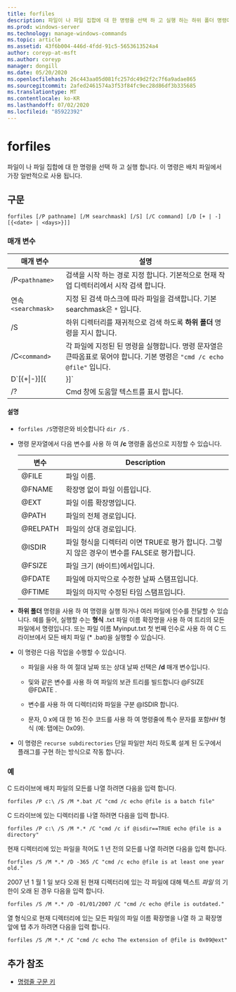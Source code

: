 ```yaml
---
title: forfiles
description: 파일이 나 파일 집합에 대 한 명령을 선택 하 고 실행 하는 하위 폴더 명령에 대 한 참조 문서입니다.
ms.prod: windows-server
ms.technology: manage-windows-commands
ms.topic: article
ms.assetid: 43f6b004-446d-4fdd-91c5-5653613524a4
author: coreyp-at-msft
ms.author: coreyp
manager: dongill
ms.date: 05/20/2020
ms.openlocfilehash: 26c443aa05d081fc257dc49d2f2c7f6a9adae865
ms.sourcegitcommit: 2afed2461574a3f53f84fc9ec28d86df3b335685
ms.translationtype: MT
ms.contentlocale: ko-KR
ms.lasthandoff: 07/02/2020
ms.locfileid: "85922392"
---
```

# <a name="forfiles"></a>forfiles

파일이 나 파일 집합에 대 한 명령을 선택 하 고 실행 합니다. 이 명령은 배치 파일에서 가장 일반적으로 사용 됩니다.

## <a name="syntax"></a>구문

```
forfiles [/P pathname] [/M searchmask] [/S] [/C command] [/D [+ | -] [{<date> | <days>}]]
```

### <a name="parameters"></a>매개 변수

| 매개 변수 | 설명 |
| --------- | ----------- |
| /P`<pathname>` | 검색을 시작 하는 경로 지정 합니다. 기본적으로 현재 작업 디렉터리에서 시작 검색 합니다. |
| 연속`<searchmask>` | 지정 된 검색 마스크에 따라 파일을 검색합니다. 기본 searchmask은 `*` 입니다. |
| /S | 하위 디렉터리를 재귀적으로 검색 하도록 **하위 폴더** 명령을 지시 합니다. |
| /C`<command>` | 각 파일에 지정된 된 명령을 실행합니다. 명령 문자열은 큰따옴표로 묶어야 합니다. 기본 명령은 `"cmd /c echo @file"` 입니다. |
| D`[{+\|-}][{<date> | <days>}]` | 지정 된 시간 프레임 내에 마지막으로 수정한 날짜를 사용 하 여 파일을 선택 합니다.<ul><li>마지막으로 수정한 날짜 보다 이후 또는 같음 () **+** 또는 이전 또는 같음 () 지정 된 날짜로 파일을 선택 **-** 합니다. 여기서 *날짜* 는 MM/DD/YYYY 형식입니다.</li><li>마지막으로 수정한 날짜 보다 이후 또는 같음 ( **+** ) 현재 날짜에 지정 된 일 수를 더한 날짜를 선택 하거나, **-** 현재 날짜에서 지정 된 일 수를 뺀 값 ()을 사용 하 여 파일을 선택 합니다.</li><li>유효한 *날짜* 값에는 0 – 32768 범위의 숫자가 포함 됩니다. 부호가 지정 되지 않은 경우 **+** 기본적으로가 사용 됩니다.</li></ul> |
| /? | Cmd 창에 도움말 텍스트를 표시 합니다. |

#### <a name="remarks"></a>설명

- `forfiles /S`명령은와 비슷합니다 `dir /S` .

- 명령 문자열에서 다음 변수를 사용 하 여 **/c** 명령줄 옵션으로 지정할 수 있습니다.

    | 변수 | Description |
    | -------- | ----------- |
    | @FILE | 파일 이름. |
    | @FNAME | 확장명 없이 파일 이름입니다. |
    | @EXT | 파일 이름 확장명입니다. |
    | @PATH | 파일의 전체 경로입니다. |
    | @RELPATH | 파일의 상대 경로입니다. |
    | @ISDIR | 파일 형식을 디렉터리 이면 TRUE로 평가 합니다. 그렇지 않은 경우이 변수를 FALSE로 평가합니다. |
    | @FSIZE | 파일 크기 (바이트)에서입니다. |
    | @FDATE | 파일에 마지막으로 수정한 날짜 스탬프입니다. |
    | @FTIME | 파일의 마지막 수정된 타임 스탬프입니다. |

- **하위 폴더** 명령을 사용 하 여 명령을 실행 하거나 여러 파일에 인수를 전달할 수 있습니다. 예를 들어, 실행할 수는 **형식** .txt 파일 이름 확장명을 사용 하 여 트리의 모든 파일에서 명령입니다. 또는 파일 이름 Myinput.txt 첫 번째 인수로 사용 하 여 C 드라이브에서 모든 배치 파일 (* .bat)을 실행할 수 있습니다.

- 이 명령은 다음 작업을 수행할 수 있습니다.

    - 파일을 사용 하 여 절대 날짜 또는 상대 날짜 선택은 **/d** 매개 변수입니다.

    - 및와 같은 변수를 사용 하 여 파일의 보관 트리를 빌드합니다 @FSIZE @FDATE .

    - 변수를 사용 하 여 디렉터리와 파일을 구분 @ISDIR 합니다.

    - 문자, 0 x에 대 한 16 진수 코드를 사용 하 여 명령줄에 특수 문자를 포함*HH* 형식 (예: 탭에는 0x09).

- 이 명령은 `recurse subdirectories` 단일 파일만 처리 하도록 설계 된 도구에서 플래그를 구현 하는 방식으로 작동 합니다.

### <a name="examples"></a>예

C 드라이브에 배치 파일의 모든를 나열 하려면 다음을 입력 합니다.

```
forfiles /P c:\ /S /M *.bat /C "cmd /c echo @file is a batch file"
```

C 드라이브에 있는 디렉터리를 나열 하려면 다음을 입력 합니다.

```
forfiles /P c:\ /S /M *.* /C "cmd /c if @isdir==TRUE echo @file is a directory"
```

현재 디렉터리에 있는 파일을 적어도 1 년 전의 모든를 나열 하려면 다음을 입력 합니다.

```
forfiles /S /M *.* /D -365 /C "cmd /c echo @file is at least one year old."
```

2007 년 1 월 1 일 보다 오래 된 현재 디렉터리에 있는 각 파일에 대해 텍스트 *파일* 의 기한이 오래 된 경우 다음을 입력 합니다.

```
forfiles /S /M *.* /D -01/01/2007 /C "cmd /c echo @file is outdated."
```

열 형식으로 현재 디렉터리에 있는 모든 파일의 파일 이름 확장명을 나열 하 고 확장명 앞에 탭 추가 하려면 다음을 입력 합니다.

```
forfiles /S /M *.* /C "cmd /c echo The extension of @file is 0x09@ext"
```

## <a name="additional-references"></a>추가 참조

- [명령줄 구문 키](command-line-syntax-key.md)
